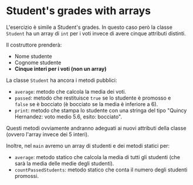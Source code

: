 # Student's grades with arrays

L'esercizio è simile a Student's grades. In questo caso però la classe `Student` ha un array di `int` per i voti invece di avere cinque attributi distinti.

Il costruttore prenderà:
* Nome studente
* Cognome studente
* **Cinque interi per i voti (non un array)**

La classe `Student` ha ancora i metodi pubblici:
* `average`: metodo che calcola la media dei voti.
* `passed`: metodo che restituisce `true` se lo studente è promosso e `false` se è bocciato (è bocciato se la media è inferiore a 6).
* `print`: metodo che stampa lo studente con una stringa del tipo "Quincy Hernandez: voto medio 5.6, esito: bocciato".

Questi metodi ovviamente andranno adeguati ai nuovi attributi della classe (ovvero l'array invece dei 5 interi).

Inoltre, nel `main` avremo un array di studenti e dei metodi statici per:
* `average`: metodo statico che calcola la media di tutti gli studenti (che sarà la media delle medie degli studenti).
* `countPassedStudents`: metodo statico che conta il numero degli studenti promossi.